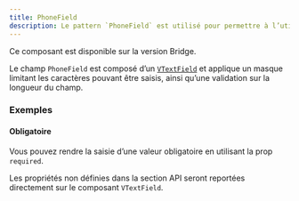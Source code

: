 ```yaml
---
title: PhoneField
description: Le pattern `PhoneField` est utilisé pour permettre à l’utilisateur de saisir un numéro de téléphone.
---
```


<doc-alert-bridge class="mb-8">

Ce composant est disponible sur la version Bridge.

</doc-alert-bridge>

<doc-tabs>

<doc-tab-item label="Utilisation">

Le champ `PhoneField` est composé d’un [`VTextField`](https://vuetifyjs.com/en/components/text-fields/) et applique un masque limitant les caractères pouvant être saisis, ainsi qu’une validation sur la longueur du champ.

<doc-usage name="phone-field"></doc-usage>

### Exemples

#### Obligatoire

Vous pouvez rendre la saisie d’une valeur obligatoire en utilisant la prop `required`.

<doc-example file="phone-field/required"></doc-example>

</doc-tab-item>

<doc-tab-item label="API">

<doc-alert type="info">

Les propriétés non définies dans la section API seront reportées directement sur le composant `VTextField`.

</doc-alert>

<doc-api name="phone-field"></doc-api>
</doc-tab-item>

</doc-tabs>
